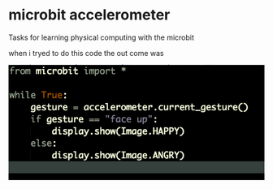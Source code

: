# microbit accelerometer
<dl>

Tasks for learning physical computing with the microbit

when i tryed to do this code the out come was 

![text](screenhot.png)
